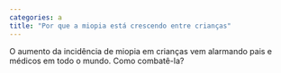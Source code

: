 ```yaml
---
categories: a
title: "Por que a miopia está crescendo entre crianças"
---
```

O aumento da incidência de miopia em crianças vem alarmando pais e médicos em todo o mundo. Como combatê-la?